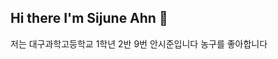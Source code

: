 ## Hi there I'm Sijune Ahn 👋

<!--
**SijuneAhn/SijuneAhn** is a ✨ _special_ ✨ repository because its `README.md` (this file) appears on your GitHub profile.

Here are some ideas to get you started:

- 🔭 I’m currently working on ...
- 🌱 I’m currently learning ...
- 👯 I’m looking to collaborate on ...
- 🤔 I’m looking for help with ...
- 💬 Ask me about ...
- 📫 How to reach me: ...
- 😄 Pronouns: ...
- ⚡ Fun fact: ...
-->
저는 대구과학고등학교 1학년 2반 9번 안시준입니다 농구를 좋아합니다
